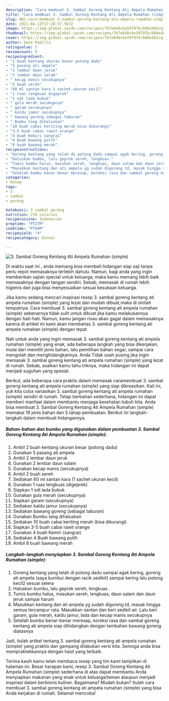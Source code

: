 ```yaml
---
description: "Cara membuat 3. Sambal Goreng Kentang Ati Ampela Rumahan (simple) Sederhana dan Mudah Dibuat"
title: "Cara membuat 3. Sambal Goreng Kentang Ati Ampela Rumahan (simple) Sederhana dan Mudah Dibuat"
slug: 801-cara-membuat-3-sambal-goreng-kentang-ati-ampela-rumahan-simple-sederhana-dan-mudah-dibuat
date: 2021-04-13T17:28:57.567Z
image: https://img-global.cpcdn.com/recipes/7b7e648cbe59797b/680x482cq70/3-sambal-goreng-kentang-ati-ampela-rumahan-simple-foto-resep-utama.jpg
thumbnail: https://img-global.cpcdn.com/recipes/7b7e648cbe59797b/680x482cq70/3-sambal-goreng-kentang-ati-ampela-rumahan-simple-foto-resep-utama.jpg
cover: https://img-global.cpcdn.com/recipes/7b7e648cbe59797b/680x482cq70/3-sambal-goreng-kentang-ati-ampela-rumahan-simple-foto-resep-utama.jpg
author: Gene Padilla
ratingvalue: 5
reviewcount: 9
recipeingredient:
- "2 buah kentang ukuran besar potong dadu"
- "5 pasang ati ampela"
- "2 lembar daun jeruk"
- "2 lembar daun salam"
- " kecap manis secukupnya"
- "2 buah sereh"
- "60 ml santan kara 1 sachet ukuran kecil"
- "1 ruas lengkuas digeprek"
- "1 sdt lada bubuk"
- " gula merah secukupnya"
- " garam secukupnya"
- " kaldu jamur secukupnya"
- " bawang goreng sebagai taburan"
- " Bumbu tang dihaluskan"
- "10 buah cabai keriting merah bisa dikurangi"
- "3-5 buah cabai rawit orange"
- "4 buah Kemiri sangrai"
- "4 Buah bawang putih"
- "8 buah bawang merah"
recipeinstructions:
- "Goreng kentang yang telah di potong dadu sampai agak kering, goreng ati ampela (saya bumbui dengan racik sedikit) sampai kering lalu potong kecil2 sesuai selera"
- "Haluskan bumbu, lalu geprek sereh, lengkuas."
- "Tumis bumbu halus, masukan sereh, lengkuas, daun salam dan daun jeruk sampai harum"
- "Masukkan kentang dan ati ampela yg sudah digoreng td, masak hingga semua tercampur rata. Masukkan santan dan beri sedikit air. Lalu beri garam, gula merah, kaldu jamur, lada dan kecap manis secukupnya"
- "Setelah bumbu benar-benar meresap, koreksi rasa dan sambal goreng kentang ati ampela siap dihidangkan dengan tambahan bawang goreng diatasnya"
categories:
- Resep
tags:
- 3
- sambal
- goreng

katakunci: 3 sambal goreng 
nutrition: 278 calories
recipecuisine: Indonesian
preptime: "PT27M"
cooktime: "PT44M"
recipeyield: "4"
recipecategory: Dinner

---
```



![3. Sambal Goreng Kentang Ati Ampela Rumahan (simple)](https://img-global.cpcdn.com/recipes/7b7e648cbe59797b/680x482cq70/3-sambal-goreng-kentang-ati-ampela-rumahan-simple-foto-resep-utama.jpg)

Di waktu  saat ini , anda memang bisa membeli hidangan siap saji tanpa perlu repot memasaknya terlebih dahulu. Namun, bagi anda yang ingin memberikan sajian special untuk keluarga, maka kamu memang lebih baik memasaknya dengan tangan sendiri. Sebab, memasak di rumah lebih higienis dan juga bisa menyesuaikan sesuai kesukaan keluarga.

Jika kamu sedang mencari inspirasi resep 3. sambal goreng kentang ati ampela rumahan (simple) yang lezat dan mudah dibuat,maka di sinilah tempatnya. Cara membuat 3. sambal goreng kentang ati ampela rumahan (simple)  sebenarnya tidak sulit untuk dibuat jika kamu melakukannya dengan hati-hati. Namun, kamu jangan risau akan gagal dalam memasaknya 
karena di artikel ini kami akan membahas 3. sambal goreng kentang ati ampela rumahan (simple) dengan tepat.  



Nah untuk anda yang ingin memasak 3. sambal goreng kentang ati ampela rumahan (simple) yang enak, ada beberapa langkah yang bisa dikerjakan, mulai dari memilih jenis bahan, lalu pemilihan bahan segar, sampai cara mengolah dan menghidangkannya. Anda Tidak usah pusing jika ingin memasak 3. sambal goreng kentang ati ampela rumahan (simple) yang lezat di rumah. Sebab, asalkan kamu  tahu triknya, maka hidangan ini dapat menjadi suguhan yang spesial.

Berikut, ada beberapa cara praktis  dalam memasak caramembuat 3. sambal goreng kentang ati ampela rumahan (simple) yang siap dikreasikan. Kali ini, yuk kita coba variasikan 3. sambal goreng kentang ati ampela rumahan (simple) sendiri di rumah. Tetap berbahan sederhana, hidangan ini dapat memberi manfaat dalam membantu menjaga kesehatan tubuh kita. Anda bisa membuat 3. Sambal Goreng Kentang Ati Ampela Rumahan (simple) memakai 19 jenis bahan dan 5 tahap pembuatan. Berikut ini langkah-langkah dalam membuat hidangannya.

<!--inarticleads1-->

##### Bahan-bahan dan bumbu yang digunakan dalam pembuatan 3. Sambal Goreng Kentang Ati Ampela Rumahan (simple):

1. Ambil 2 buah kentang ukuran besar (potong dadu)
1. Gunakan 5 pasang ati ampela
1. Ambil 2 lembar daun jeruk
1. Gunakan 2 lembar daun salam
1. Gunakan  kecap manis (secukupnya)
1. Ambil 2 buah sereh
1. Sediakan 60 ml santan kara (1 sachet ukuran kecil)
1. Gunakan 1 ruas lengkuas (digeprek)
1. Siapkan 1 sdt lada bubuk
1. Gunakan  gula merah (secukupnya)
1. Siapkan  garam (secukupnya)
1. Sediakan  kaldu jamur (secukupnya)
1. Sediakan  bawang goreng (sebagai taburan)
1. Gunakan  Bumbu tang dihaluskan
1. Sediakan 10 buah cabai keriting merah (bisa dikurangi)
1. Siapkan 3-5 buah cabai rawit orange
1. Gunakan 4 buah Kemiri (sangrai)
1. Sediakan 4 Buah bawang putih
1. Ambil 8 buah bawang merah




<!--inarticleads2-->

##### Langkah-langkah menyiapkan 3. Sambal Goreng Kentang Ati Ampela Rumahan (simple):

1. Goreng kentang yang telah di potong dadu sampai agak kering, goreng ati ampela (saya bumbui dengan racik sedikit) sampai kering lalu potong kecil2 sesuai selera
1. Haluskan bumbu, lalu geprek sereh, lengkuas.
1. Tumis bumbu halus, masukan sereh, lengkuas, daun salam dan daun jeruk sampai harum
1. Masukkan kentang dan ati ampela yg sudah digoreng td, masak hingga semua tercampur rata. Masukkan santan dan beri sedikit air. Lalu beri garam, gula merah, kaldu jamur, lada dan kecap manis secukupnya
1. Setelah bumbu benar-benar meresap, koreksi rasa dan sambal goreng kentang ati ampela siap dihidangkan dengan tambahan bawang goreng diatasnya




Jadi, itulah artikel tentang  3. sambal goreng kentang ati ampela rumahan (simple)  yang praktis dan gampang dilakukan versi kita. Semoga anda bisa mempraktekkannya dengan hasil yang terbaik. 

Terima kasih kamu telah membaca resep yang tim kami tampilkan di halaman ini. Besar harapan kami, resep  3. Sambal Goreng Kentang Ati Ampela Rumahan (simple) sederhana di atas dapat membantu Anda menyiapkan makanan yang enak untuk keluarga/teman ataupun menjadi inspirasi dalam berbisnis kuliner. Bagaimana? Mudah bukan? Itulah cara membuat 3. sambal goreng kentang ati ampela rumahan (simple) yang bisa Anda kerjakan di rumah. Selamat mencoba!

